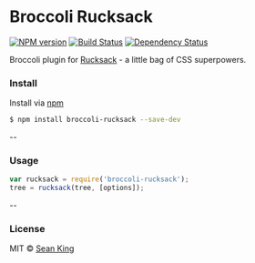 # Broccoli Rucksack
[![NPM version][npm-image]][npm-url] [![Build Status][travis-image]][travis-url] [![Dependency Status][daviddm-image]][daviddm-url]

Broccoli plugin for [Rucksack][rucksack] - a little bag of CSS superpowers.

### Install

Install via [npm][npm-url]

```sh
$ npm install broccoli-rucksack --save-dev
```

--

### Usage

```js
var rucksack = require('broccoli-rucksack');
tree = rucksack(tree, [options]);
```
--

### License

MIT © [Sean King](https://twitter.com/seaneking)

[npm-image]: https://badge.fury.io/js/broccoli-rucksack.svg
[npm-url]: https://npmjs.org/package/broccoli-rucksack
[travis-image]: https://travis-ci.org/simplaio/broccoli-rucksack.svg?branch=master
[travis-url]: https://travis-ci.org/simplaio/broccoli-rucksack
[daviddm-image]: https://david-dm.org/simplaio/broccoli-rucksack.svg?theme=shields.io
[daviddm-url]: https://david-dm.org/simplaio/broccoli-rucksack
[rucksack]: https://github.com/simplaio/rucksack
